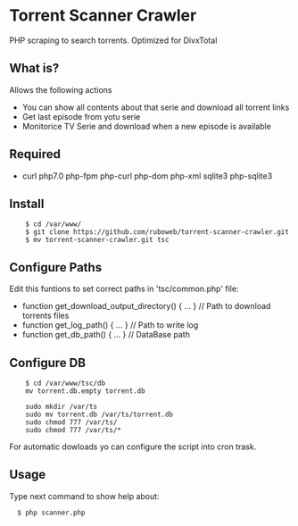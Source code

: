 # Torrent Scanner Crawler
PHP scraping to search torrents. Optimized for DivxTotal

## What is?
Allows the following actions
 - You can show all contents about that serie and download all torrent links
 - Get last episode from yotu serie
 - Monitorice TV Serie and download when a new episode is available

## Required
 * curl php7.0 php-fpm php-curl php-dom php-xml sqlite3 php-sqlite3

## Install
```
	$ cd /var/www/
	$ git clone https://github.com/ruboweb/torrent-scanner-crawler.git
	$ mv torrent-scanner-crawler.git tsc
```

## Configure Paths
Edit this funtions to set correct paths in 'tsc/common.php' file:
 * function get_download_output_directory() { ... } // Path to download torrents files
 * function get_log_path() { ... } // Path to write log
 * function get_db_path() { ... } // DataBase path

## Configure DB
```
	$ cd /var/www/tsc/db
	mv torrent.db.empty torrent.db

	sudo mkdir /var/ts
	sudo mv torrent.db /var/ts/torrent.db
	sudo chmod 777 /var/ts/
	sudo chmod 777 /var/ts/*
```

For automatic dowloads yo can configure the script into cron trask.

## Usage
Type next command to show help about:
```
  $ php scanner.php
```
